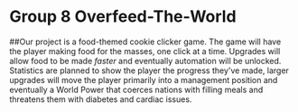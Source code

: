 # Group 8 Overfeed-The-World

##Our project is a food-themed cookie clicker game.
The game will have the player making food for the masses, one click at a time. Upgrades will allow food to be made *faster* and eventually automation will be unlocked. Statistics are planned to show the player the progress they've made, larger upgrades will move the player primarily into a management position and eventually a World Power that coerces nations with filling meals and threatens them with diabetes and cardiac issues.